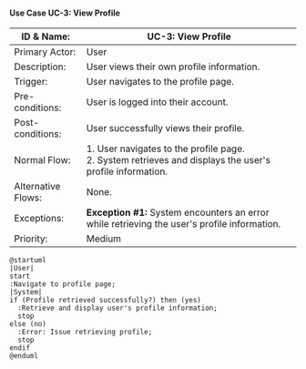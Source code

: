 #### Use Case UC-3: View Profile
| ID & Name:         | UC-3: View Profile                                                                                             |
| ------------------ | -------------------------------------------------------------------------------------------------------------- |
| Primary Actor:     | User                                                                                                           |
| Description:       | User views their own profile information.                                                                      |
| Trigger:           | User navigates to the profile page.                                                                            |
| Pre-conditions:    | User is logged into their account.                                                                             |
| Post-conditions:   | User successfully views their profile.                                                                         |
| Normal Flow:       | 1. User navigates to the profile page.   <br> 2. System retrieves and displays the user's profile information. |
| Alternative Flows: | None.                                                                                                          |
| Exceptions:        | **Exception #1:** System encounters an error while retrieving the user's profile information.                  |
| Priority:          | Medium                                                                                                         |

```plantuml
@startuml
|User|
start
:Navigate to profile page;
|System|
if (Profile retrieved successfully?) then (yes)
  :Retrieve and display user's profile information;
  stop
else (no)
  :Error: Issue retrieving profile;
  stop
endif
@enduml
```
